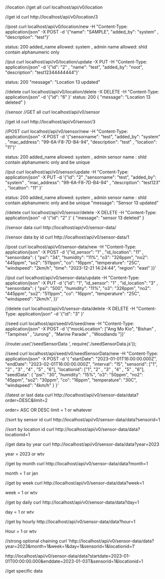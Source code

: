 //location
//get all
curl localhost/api/v0/location

//get id
curl http://localhost/api/v0/location/3

//post
curl localhost/api/v0/location/new -H "Content-Type: application/json" -X POST -d '{"name": "SAMPLE", "added_by": "system" , "description": "test"}'

status: 200
added_name allowed: system , admin
name allowed: shld contain alphanumeric only

//put
curl localhost/api/v0/location/update -X PUT -H "Content-Type: application/json" -d '{"id": "2" , "name": "test", "added_by": "noot", "description": "test12344444444"}'

status: 200
"message": "Location 13 updated"

//delete
curl localhost/api/v0/location/delete -X DELETE -H "Content-Type: application/json" -d '{"id": "6" }'
status: 200
{
"message": "Location 13 deleted"
}

//sensor
//GET all
curl localhost/api/v0/sensor

//get id
curl http://localhost/api/v0/sensor/3

//POST
curl localhost/api/v0/sensor/new -H "Content-Type: application/json" -X POST -d '{"sensorname": "test", "added_by": "system" , "mac_address": "99-6A-F8-7D-B4-94", "description": "test" , "location": "11"}'

status: 200
added_name allowed: system , admin
sensor name : shld contain alphanumeric only and be unique

//put
curl localhost/api/v0/sensor/update -H "Content-Type: application/json" -X PUT -d '{"id": "2" ,"sensorname": "test", "added_by": "system" , "mac_address": "99-6A-F8-7D-B4-94" , "description": "test123" , "location": "11" }'

status: 200
added_name allowed: system , admin
sensor name : shld contain alphanumeric only and be unique
"message": "Sensor 13 updated"

//delete
curl localhost/api/v0/sensor/delete -X DELETE -H "Content-Type: application/json" -d '{"id": "2" }'
{
"message": "sensor 13 deleted"
}

//sensor data
curl http://localhost/api/v0/sensor-data/

//sensor data by id
curl http://localhost/api/v0/sensor-data/1

//post
curl localhost/api/v0/sensor-data/new -H "Content-Type: application/json" -X POST -d '{"id_sensor": "1" , "id_location": "11" , "sensordata": {
"psi": "34",
"humidity": "11%",
"o3": "326ppm",
"no2": "445ppm",
"so2": "511ppm",
"co": "16ppm",
"temperature": "25C",
"windspeed": "2km/h",
"time": "2023-12-21 14:24:44",
"region": "east"
}}'

//put
curl localhost/api/v0/sensor-data/update -H "Content-Type: application/json" -X PUT -d '{"id": "1", "id_sensor": "1" , "id_location": "3" , "sensordata": {
"psi": "500",
"humidity": "11%",
"o3": "326ppm",
"no2": "445ppm",
"so2": "511ppm",
"co": "16ppm",
"temperature": "25C",
"windspeed": "2km/h",
}}'

//delete
curl localhost/api/v0/sensor-data/delete -X DELETE -H "Content-Type: application/json" -d '{"id": "3" }'

//seed
curl localhost/api/seed/v0/seed/new -H "Content-Type: application/json" -X POST -d '{"mockLocation": ["Ang Mo Kio", "Bishan" , "Tampines" , "Jurong" , "Marine Parade" , "Woodlands "]}'

//router.use('/seedSensorData ', require('./seedSensorData.js'));

//seed
curl localhost/api/seed/v0/seedSensorData/new -H "Content-Type: application/json" -X POST -d '{
"startDate": "2023-01-01T16:00:00.000Z",
"endDate": "2023-02-01T16:00:00.000Z",
"interval": "15",
"sensorid": ["1", "2" , "3" , "4" , "5" , "6"],
"locationid": ["1", "2" , "3" , "4" , "5" , "6"],
"seedData": {
"psi": "30",
"humidity": "15%",
"o3": "50ppm",
"no2": "45ppm",
"so2": "30ppm",
"co": "16ppm",
"temperature": "30C",
"windspeed": "4km/h"
}
}'

//latest or last data
curl http://localhost/api/v0/sensor-data/data?order=DESC&limit=2

order= ASC OR DESC
limit = 1 or whatever

//sort by sensor id
curl http://localhost/api/v0/sensor-data/data?sensorid=1

//sort by location id
curl http://localhost/api/v0/sensor-data/data?locationid=1

//get data by year
curl http://localhost/api/v0/sensor-data/data?year=2023

year = 2023 or wtv

//get by month
curl http://localhost/api/v0/sensor-data/data?month=1

month = 1 or jan

//get by week
curl http://localhost/api/v0/sensor-data/data?week=1

week = 1 or wtv

//get by daily 
curl http://localhost/api/v0/sensor-data/data?day=1

day = 1 or wtv 

//get by hourly 
http://localhost/api/v0/sensor-data/data?hour=1

Hour = 1 or wtv


//strong optional chaining
curl 'http://localhost/api/v0/sensor-data/data?year=2023&month=1&week=1&day=1&sensorid=1&locationid=1'

http://localhost/api/v0/sensor-data/data?startdate=2023-01-01T00:00:00.000&enddate=2023-01-03T&sensorid=1&locationid=1

//get specific data